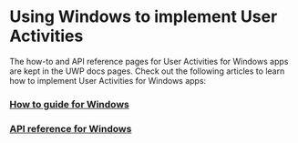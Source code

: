 # Using Windows to implement User Activities

The how-to and API reference pages for User Activities for Windows apps are kept in the UWP docs pages. Check out the following articles to learn how to implement User Activities for Windows apps:

### [How to guide for Windows](https://docs.microsoft.com/windows/uwp/launch-resume/useractivities)
### [API reference for Windows](https://docs.microsoft.com/uwp/api/windows.applicationmodel.useractivities)